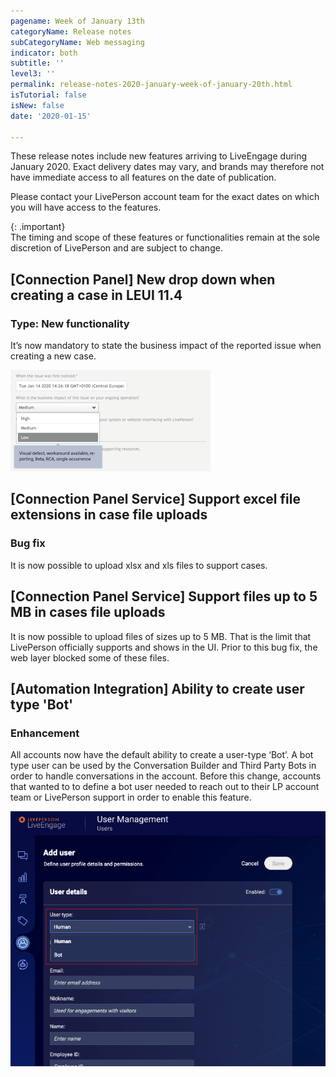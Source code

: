 ```yaml
---
pagename: Week of January 13th
categoryName: Release notes
subCategoryName: Web messaging
indicator: both
subtitle: ''
level3: ''
permalink: release-notes-2020-january-week-of-january-20th.html
isTutorial: false
isNew: false
date: '2020-01-15'

---
```

These release notes include new features arriving to LiveEngage during January 2020. Exact delivery dates may vary, and brands may therefore not have immediate access to all features on the date of publication.

Please contact your LivePerson account team for the exact dates on which you will have access to the features.

{: .important}  
The timing and scope of these features or functionalities remain at the sole discretion of LivePerson and are subject to change.

## [Connection Panel] New drop down when creating a case in LEUI 11.4 

### Type: New functionality 
It’s now mandatory to state the business impact of the reported issue when creating a new case.

![](img/Release-notes-week-of-january-20-1.png)

## [Connection Panel Service] Support excel file extensions in case file uploads

### Bug fix
It is now possible to upload xlsx and xls files to support cases.

## [Connection Panel Service] Support files up to 5 MB in cases file uploads
It is now possible to upload files of sizes up to 5 MB. That is the limit that LivePerson officially supports and shows in the UI. Prior to this bug fix, the web layer blocked some of these files.

## [Automation Integration] Ability to create user type 'Bot'
### Enhancement

All accounts now have the default ability to create a user-type ‘Bot’. A bot type user can be used by the Conversation Builder and Third Party Bots in order to handle conversations in the account. Before this change, accounts that wanted to to define a bot user needed to reach out to their LP account team or LivePerson support in order to enable this feature.  
 
![](img/Release-notes-week-of-january-20-2.png)
